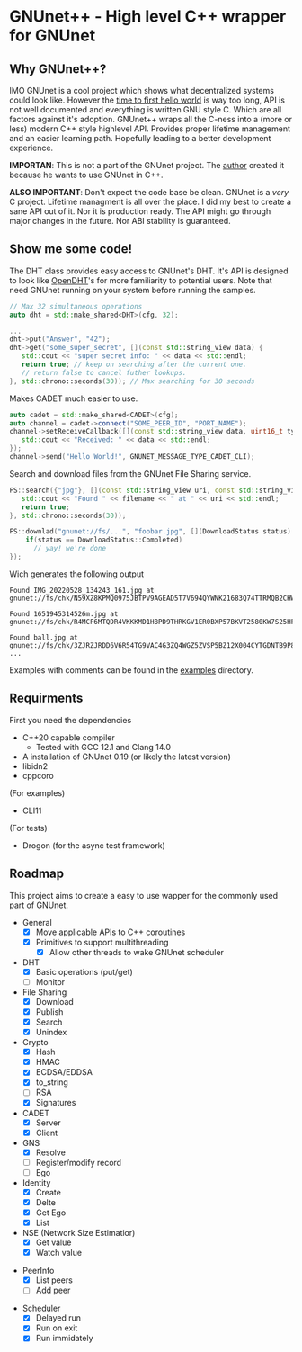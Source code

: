 # GNUnet++ - High level C++ wrapper for GNUnet

## Why GNUnet++?

IMO GNUnet is a cool project which shows what decentralized systems could look like. However the [time to first hello world][ttfhw] is way too long, API is not well documented and everything is written GNU style C. Which are all factors against it's adoption. GNUnet++ wraps all the C-ness into a (more or less) modern C++ style highlevel API. Provides proper lifetime management and an easier learning path. Hopefully leading to a better development experience.

**IMPORTAN**: This is not a part of the GNUnet project. The [author](https://github.com/marty1885) created it because he wants to use GNUnet in C++.

**ALSO IMPORTANT**: Don't expect the code base be clean. GNUnet is a _very_ C project. Lifetime managment is all over the place. I did my best to create a sane API out of it. Nor it is production ready. The API might go through major changes in the future. Nor ABI stability is guaranteed.

[ttfhw]: https://www.moesif.com/blog/technical/api-product-management/What-is-TTFHW/ 

## Show me some code!

The DHT class provides easy access to GNUnet's DHT. It's API is designed to look like [OpenDHT][opendht]'s for more familiarity to potential users. Note that need GNUnet running on your system before running the samples.

```cpp
// Max 32 simultaneous operations
auto dht = std::make_shared<DHT>(cfg, 32);

...
dht->put("Answer", "42");
dht->get("some_super_secret", [](const std::string_view data) {
   std::cout << "super secret info: " << data << std::endl;
   return true; // keep on searching after the current one.
   // return false to cancel futher lookups.
}, std::chrono::seconds(30)); // Max searching for 30 seconds
```

Makes CADET much easier to use.


```cpp
auto cadet = std::make_shared<CADET>(cfg);
auto channel = cadet->connect("SOME_PEER_ID", "PORT_NAME");
channel->setReceiveCallback([](const std::string_view data, uint16_t type) {
   std::cout << "Received: " << data << std::endl;
});
channel->send("Hello World!", GNUNET_MESSAGE_TYPE_CADET_CLI);
```

Search and download files from the GNUnet File Sharing service.

```cpp
FS::search({"jpg"}, [](const std::string_view uri, const std::string_view name) {
   std::cout << "Found " << filename << " at " << uri << std::endl;
   return true;
}, std::chrono::seconds(30));

FS::downlad("gnunet://fs/...", "foobar.jpg", [](DownloadStatus status) {
    if(status == DownloadStatus::Completed)
      // yay! we're done
});
```

Wich generates the following output

```
Found IMG_20220528_134243_161.jpg at gnunet://fs/chk/N59XZ8KPMQ0975JBTPV9AGEAD5T7V694QYWNK21683Q74TTRMQB2CHW4AZVTM3A5NFC57K0N6PD5EGCGMJABTZ6HKMV9ZC1T52FTVSG.2RJ19QYFPBJ2TBMZSNECXP9KHDTX90B6ZCTBSJYQKPK016156HNCPE5RJMNEM3A1NTRHMVWK8GCJ1MVG4S25F8A4TW1S70PCDMSG94R.2778934

Found 1651945314526m.jpg at gnunet://fs/chk/R4MCF6MTQDR4VKKKMD1H8PD9THRKGV1ER0BXP57BKVT2580KW7S25HFSW7MK0BM1JBPBEHG6P0SHDHDERX7MTPFA5YE68E7Q43H8Z78.4J604CQR9AESPQ3X894PE2P56X3P21QJWBBQQXH4SR07X4KXX5TBH62BHSDT6HWY70XP5DZB5S5FADDJ7TDYENEX67H4JN6Q1KP725G.91907

Found ball.jpg at gnunet://fs/chk/3ZJRZJRDD6V6R54TG9VAC4G3ZQ4WGZ5ZVSP5BZ12X004CYTGDNTB9P8STZ0P1Y2REB28EA8FZ3JZ4900V5FVEMYAESDWVGATZ37WJAR.46BHSJS8BXTT6KN4NTBS66VAYSDKRFST71439H6RAAKPT294T3ECY6AEQCN726ZQXW039YD7Z0Q17385HMH8RQWT92AR8AQ4B47X60R.241099
...
```

Examples with comments can be found in the [examples](examples) directory.

[opendht]: https://github.com/savoirfairelinux/opendht

## Requirments

First you need the dependencies

* C++20 capable compiler
  * Tested with GCC 12.1 and Clang 14.0
* A installation of GNUnet 0.19 (or likely the latest version)
* libidn2
* cppcoro

(For examples)
* CLI11

(For tests)
* Drogon (for the async test framework)

## Roadmap

This project aims to create a easy to use wapper for the commonly used part of GNUnet.

- General
  - [x] Move applicable APIs to C++ coroutines
  - [x] Primitives to support multithreading
    - [x] Allow other threads to wake GNUnet scheduler
- DHT
  - [x] Basic operations (put/get)
  - [ ] Monitor
- File Sharing
  - [x] Download
  - [x] Publish
  - [x] Search
  - [x] Unindex
- Crypto
  - [x] Hash
  - [x] HMAC
  - [x] ECDSA/EDDSA
  - [x] to_string
  - [ ] RSA
  - [x] Signatures
- CADET
  - [x] Server
  - [x] Client
- GNS
  - [x] Resolve
  - [ ] Register/modify record
  - [ ] Ego
- Identity
  - [x] Create
  - [x] Delte
  - [x] Get Ego
  - [x] List
- NSE (Network Size Estimatior)
  - [x] Get value
  - [x] Watch value
* PeerInfo
  - [x] List peers
  - [ ] Add peer
- Scheduler
  - [x] Delayed run
  - [x] Run on exit
  - [x] Run immidately
